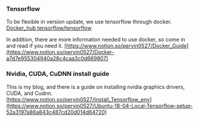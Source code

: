 ### Tensorflow
To be flexible in version update, we use tensorflow through docker.  
[Docker_hub tensorflow/tensorflow](https://hub.docker.com/r/tensorflow/tensorflow)

In addition, there are more information needed to use docker, so come in and read if you need it.
[https://www.notion.so/pervin0527/Docker_Guide](https://www.notion.so/pervin0527/Docker-a7d7e955304940a28c4caa3c0d669807)


### Nvidia, CUDA, CuDNN install guide
 This is my blog, and there is a guide on installing nvidia graphics drivers, CUDA, and Cudnn.
[https://www.notion.so/pervin0527/Install_Tensorflow_env](https://www.notion.so/pervin0527/Ubuntu-18-04-Local-Tensorflow-setup-52a3197a86a843c487cd20d014d64720)